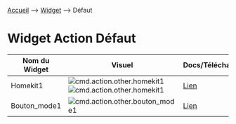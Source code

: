 <a href="{{site.url}}/documentation">Accueil</a> --> <a href="{{site.url}}/documentation/{{site.widget}}">Widget</a> --> Défaut

# Widget Action Défaut

| Nom du Widget  | Visuel         | Docs/Téléchargement     | Compatibilité     |
|----------------|----------------|-------------------------|-------------------|
| Homekit1 | <img src="../../../images/dashboard/action.other.homekit1_visuel.png" alt="cmd.action.other.homekit1" /> <img src="../../../images/dashboard/action.other.homekit1_visuel2.png" alt="cmd.action.other.homekit1" /> | <a href="./cmd.action.other.homekit1"><i class="fas fa-file-download"></i> Lien</a> | ![Generic badge](https://img.shields.io/badge/Version-4.2%20%7C%204.3%20%7C%204.4%20Full%20JS-green.svg) |
| Bouton_mode1 | <img src="../../../images/dashboard/action.other.bouton_mode1_visuel2.gif" alt="cmd.action.other.bouton_mode1" /> | <a href="./cmd.action.other.bouton_mode1"><i class="fas fa-file-download"></i> Lien</a> | ![Generic badge](https://img.shields.io/badge/Version-4.2%20%7C%204.3%20%7C%204.4%20Full%20JS-green.svg) |

